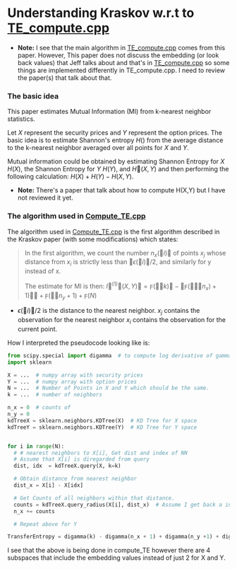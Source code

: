 # Understanding Kraskov w.r.t to [TE_compute.cpp](https://github.com/ikegwukc/TransEnt/blob/master/src/compute_TE.cpp)


- **Note:**  I see that the main algorithm in [TE_compute.cpp](https://github.com/ikegwukc/TransEnt/blob/master/src/compute_TE.cpp) comes from this paper. However, This paper does not discuss the embedding (or look back values) that Jeff talks about and that's in [TE_compute.cpp](https://github.com/ikegwukc/TransEnt/blob/master/src/compute_TE.cpp) so some things are implemented differently in TE_compute.cpp. I need to review the paper(s) that talk about that.

### The basic idea
This paper estimates Mutual Information (MI) from k-nearest neighbor statistics.

Let $X$ represent the security prices and $Y$ represent the option prices. The basic idea is to estimate Shannon's entropy $H()$ from the average distance to the k-nearest neighbor averaged over all points for $X$ and $Y$.

Mutual information could be obtained by estimating Shannon Entropy for $X$ $H(X)$, the Shannon Entropy for $Y$ $H(Y)$, and $H􏰒(X,Y)$ and then performing the following calculation:  $H(X) + H(Y) - H(X,Y)$.

- **Note:** There's a paper that talk about how to compute H(X,Y) but I have not reviewed it yet.


### The algorithm used in [Compute_TE.cpp](https://github.com/ikegwukc/TransEnt/blob/master/src/compute_TE.cpp)
The algorithm used in [Compute_TE.cpp](https://github.com/ikegwukc/TransEnt/blob/master/src/compute_TE.cpp) is the first algorithm described in the Kraskov paper (with some modifications) which states:

>In the first algorithm, we count the number $n_x(􏰒i)$􏰇 of points $x_j$ whose distance from $x_i$ is strictly less than 􏰠$\epsilon(􏰒i)􏰇/2$, and similarly for y instead of x.
>
> The estimate for MI is then: $I􏰒^{(1)}􏰇(X,Y)􏰇 = \digamma(􏰞􏰒k)􏰇 − \big \langle \digamma(􏰎􏰞􏰒n_x) + 1)􏰇 \big \rangle + \digamma(􏰞􏰒n_y +1) + \digamma(N)$

- $\epsilon(􏰒i)􏰇/2$ is the distance to the nearest neighbor. $x_j$ contains the observation for the nearest neighbor $x_i$ contains the observation for the current point.

How I interpreted the pseudocode looking like is:
``` python
from scipy.special import digamma  # to compute log derivative of gamma function
import sklearn

X = ...  # numpy array with security prices
Y = ...  # numpy array with option prices
N = ...  # Number of Points in X and Y which should be the same.
k = ...  # number of neighbors

n_x = 0  # counts of
n_y = 0
kdTreeX = sklearn.neighbors.KDTree(X)  # KD Tree for X space
kdTreeY = sklearn.neighbors.KDTree(Y)  # KD Tree for Y space


for i in range(N):
  # # nearest neighbors to X[i], Get dist and index of NN
  # Assume that X[i] is diregarded from query
  dist, idx  = kdTreeX.query(X, k=k)  

  # Obtain distance from nearest neighbor
  dist_x = X[i] - X[idx]

  # Get Counts of all neighbors within that distance.
  counts = kdTreeX.query_radius(X[i], dist_x)  # Assume I get back a integer
  n_x += counts

  # Repeat above for Y

TransferEntropy = digamma(k) - digamma(n_x + 1) + digamma(n_y +1) + digamma(N)
```

I see that the above is being done in compute_TE however there are 4 subspaces that include the embedding values instead of just 2 for X and Y.
